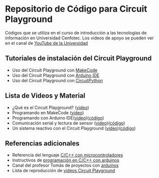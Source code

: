 # Repositorio de Código para Circuit Playground

Códigos que se utiliza en el curso de introducción a las tecnologías de información en Universidad Cenfotec. Los videos de apoyo se pueden ver en el canal de [YouTube de la Universidad](https://www.youtube.com/c/universidadcenfotec/)

## Tutoriales de instalación del Circuit Playground
- Uso del Circuit Playground con [MakeCode](https://learn.adafruit.com/adafruit-circuit-playground-express/makecode)
- Uso del Circuit Playground con [Arduino IDE](https://learn.adafruit.com/adafruit-circuit-playground-express/arduino) 
- Uso del Circuit Playground con [CircuitPython](https://learn.adafruit.com/adafruit-circuit-playground-express/circuitpython-quickstart)

## Lista de Videos y Material
- ¿Qué es el Circuit Playground? ([video](https://youtu.be/919oLCGz7Pk))
- Programando en MakeCode ([video](https://youtu.be/IQ_dFPTT0GE))
- Programando con Arduino IDE([video](https://youtu.be/0VlrpHyZfbg))([código](https://github.com/Universidad-Cenfotec/CircuitPlaygroundCode/blob/main/CP_PrimerCodigo.ino))
- Comunicación serial y lectura de sensor ([video](https://youtu.be/ogFP-dvOLTo))([código](https://github.com/Universidad-Cenfotec/CircuitPlaygroundCode/blob/main/Ejemplo_Serial_SensorLuz.ino))
- Un sistema reactivo con el Circuit Playground ([video](https://youtu.be/45QxyBRKQ00))([código](https://github.com/Universidad-Cenfotec/CircuitPlaygroundCode/blob/main/Ejemplo_Serial_SensorLuz_Neo.ino))

## Referencias adicionales
- Referencia del lenguaje [C/C++ con microcontroladores](https://www.arduino.cc/reference/en/)
- Instructivos de [programación en C/C++ con arduinos](https://www.instructables.com/Programaci%C3%B3n-C-En-Arduino/)
- Canal del profesor Tomás de proyectos con [arduinos](https://www.youtube.com/channel/UC5OAIhkXIG0jhRmiss1ADEw/videos)
- Lista de reproducción de [videos Circuit Playground](https://www.youtube.com/watch?v=ogFP-dvOLTo&list=PLySA0noR1JGUUIU_N_hGhGVRv7XHa-AWM)
